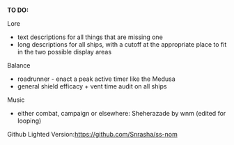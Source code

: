 **TO DO:**

Lore
  * text descriptions for all things that are missing one
  * long descriptions for all ships, with a cutoff at the appropriate place to fit in the two possible display areas

Balance
  * roadrunner - enact a peak active timer like the Medusa
  * general shield efficacy + vent time audit on all ships

Music
  * either combat, campaign or elsewhere: Sheherazade by wnm (edited for looping)



Github Lighted Version:https://github.com/Snrasha/ss-nom
